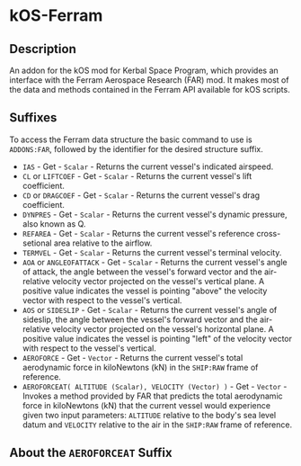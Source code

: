 # kOS-Ferram

## Description
An addon for the kOS mod for Kerbal Space Program, which provides an interface with the Ferram Aerospace Research (FAR) mod.
It makes most of the data and methods contained in the Ferram API available for kOS scripts.


## Suffixes

To access the Ferram data structure the basic command to use is `ADDONS:FAR`, followed by the identifier for the desired structure suffix.

- `IAS` - Get - `Scalar` - Returns the current vessel's indicated airspeed.
- `CL` or `LIFTCOEF` - Get - `Scalar` - Returns the current vessel's lift coefficient.
- `CD` or `DRAGCOEF` - Get - `Scalar` - Returns the current vessel's drag coefficient.
- `DYNPRES` - Get - `Scalar` - Returns the current vessel's dynamic pressure, also known as Q.
- `REFAREA` - Get - `Scalar` - Returns the current vessel's reference cross-setional area relative to the airflow.
- `TERMVEL` - Get - `Scalar` - Returns the current vessel's terminal velocity.
- `AOA` or `ANGLEOFATTACK` - Get - `Scalar` - Returns the current vessel's angle of attack, the angle between the vessel's forward vector and the air-relative velocity vector projected on the vessel's vertical plane. A positive value indicates the vessel is pointing "above" the velocity vector with respect to the vessel's vertical.
- `AOS` or `SIDESLIP` - Get - `Scalar` - Returns the current vessel's angle of sideslip, the angle between the vessel's forward vector and the air-relative velocity vector projected on the vessel's horizontal plane. A positive value indicates the vessel is pointing "left" of the velocity vector with respect to the vessel's vertical.
- `AEROFORCE` - Get - `Vector` - Returns the current vessel's total aerodynamic force in kiloNewtons (kN) in the `SHIP:RAW` frame of reference.
- `AEROFORCEAT( ALTITUDE (Scalar), VELOCITY (Vector) )` - Get - `Vector` - Invokes a method provided by FAR that predicts the total aerodynamic force in kiloNewtons (kN) that the current vessel would experience given two input parameters:  `ALTITUDE` relative to the body's sea level datum and `VELOCITY` relative to the air in the `SHIP:RAW` frame of reference.

## About the `AEROFORCEAT` Suffix


